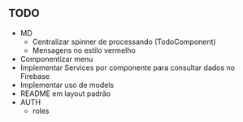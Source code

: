 ## TODO

* MD
  * Centralizar spinner de processando (TodoComponent)
  * Mensagens no estilo vermelho
* Componentizar menu
* Implementar Services por componente para consultar dados no Firebase
* Implementar uso de models
* README em layout padrão
* AUTH
  * roles
